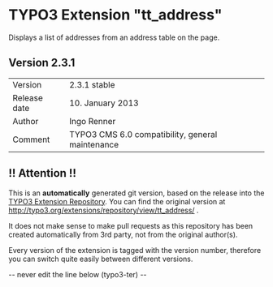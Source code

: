 # TYPO3 Extension "tt_address"
Displays a list of addresses from an address table on the page.

## Version 2.3.1




<table>
	<tr><td>Version</td><td>2.3.1 stable</td></tr>
	<tr><td>Release date</td><td>10. January 2013</td></tr>
	<tr><td>Author</td><td>Ingo Renner</td></tr>
	<tr><td>Comment</td><td>TYPO3 CMS 6.0 compatibility, general maintenance</td></tr>
</table>

## !! Attention !!
This is an **automatically** generated git version, based on the release into the [TYPO3 Extension Repository](http://www.typo3.org/extensions/).
You can find the original version at http://typo3.org/extensions/repository/view/tt_address/ .

It does not make sense to make pull requests as this repository has been created automatically from 3rd party, not from the original author(s).

Every version of the extension is tagged with the version number, therefore you can switch quite easily between different versions.


-- never edit the line below (typo3-ter) --